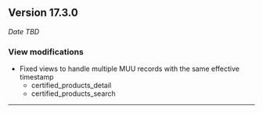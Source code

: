 
## Version 17.3.0
_Date TBD_

### View modifications
* Fixed views to handle multiple MUU records with the same effective timestamp
  * certified_products_detail
  * certified_products_search

---
